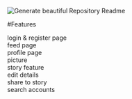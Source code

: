 ![Generate beautiful Repository Readme](https://wallpapers.com/images/featured-full/instagram-black-background-zqziwb8f1npobi06.jpg)

#Features

login & register page
<br>
feed page
<br>
profile page
<br>
picture<br>
story feature<br>
edit details<br>
share to story<br>
search accounts